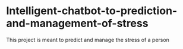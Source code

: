 # Intelligent-chatbot-to-prediction-and-management-of-stress
This project is meant to predict and manage the stress of a person
